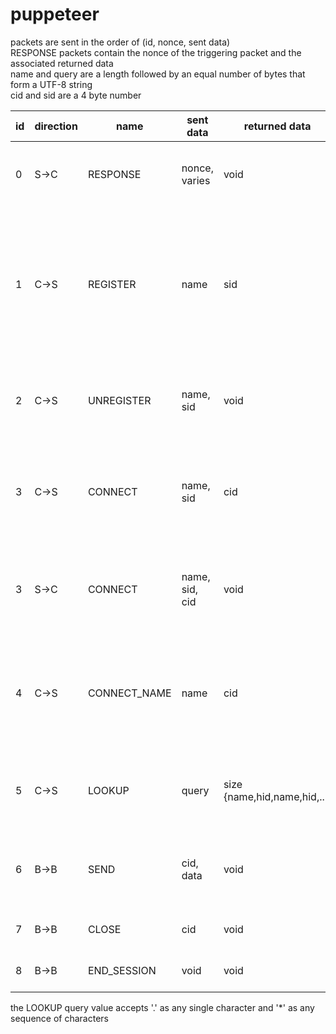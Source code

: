 # puppeteer

packets are sent in the order of (id, nonce, sent data)  
RESPONSE packets contain the nonce of the triggering packet and the associated returned data  
name and query are a length followed by an equal number of bytes that form a UTF-8 string  
cid and sid are a 4 byte number

id|direction|name       | sent data |returned data| description
---|------|--------------|-----------|-------------|----
0 | S->C | RESPONSE     | nonce, varies  | void   | packet type that holds returned data
1 | C->S | REGISTER     | name           | sid    | offer a service under the given name, returns a value that combines with name to uniquely identify this server
2 | C->S | UNREGISTER   | name, sid      | void   | stop offering the service with the given name and sid
3 | C->S | CONNECT      | name, sid      | cid    | open a connection to the specified service, returns a connection id
3 | S->C | CONNECT      | name, sid, cid | void   | creates a connection was opened to the given service on this host
4 | C->S | CONNECT_NAME | name           | cid    | creates a connection if the service exists and is unique, otherwise returns a cid of 0
5 | C->S |LOOKUP|query|size {name,hid,name,hid,...}| returns a list of the provided size of name,hid pairs 
6 | B->B | SEND         | cid, data      | void   | transmits the given data accross the given connection
7 | B->B | CLOSE        | cid            | void   | closes the given connection
8 | B->B | END_SESSION  | void           | void   | stops the TCP session

the LOOKUP query value accepts '.' as any single character and '*' as any sequence of characters
